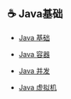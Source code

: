 ## :coffee: Java基础

- [Java 基础](https://github.com/CyC2018/CS-Notes/blob/master/notes/Java%20基础.md)

- [Java 容器](https://github.com/CyC2018/CS-Notes/blob/master/notes/Java%20容器.md)

- [Java 并发](https://github.com/CyC2018/CS-Notes/blob/master/notes/Java%20并发.md)

- [Java 虚拟机](https://github.com/CyC2018/CS-Notes/blob/master/notes/Java%20虚拟机.md)

  